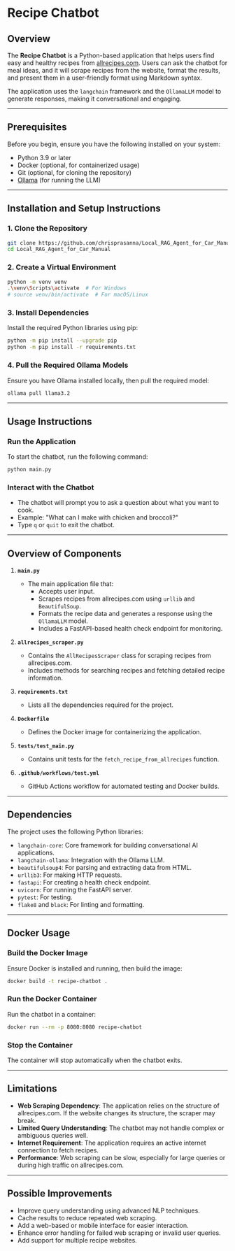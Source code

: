 # Recipe Chatbot

## Overview

The **Recipe Chatbot** is a Python-based application that helps users find easy and healthy recipes from [allrecipes.com](https://www.allrecipes.com). Users can ask the chatbot for meal ideas, and it will scrape recipes from the website, format the results, and present them in a user-friendly format using Markdown syntax.

The application uses the `langchain` framework and the `OllamaLLM` model to generate responses, making it conversational and engaging.

---

## Prerequisites

Before you begin, ensure you have the following installed on your system:

- Python 3.9 or later
- Docker (optional, for containerized usage)
- Git (optional, for cloning the repository)
- [Ollama](https://ollama.ai/) (for running the LLM)

---

## Installation and Setup Instructions

### 1. Clone the Repository
```bash
git clone https://github.com/chrisprasanna/Local_RAG_Agent_for_Car_Manual.git
cd Local_RAG_Agent_for_Car_Manual
```

### 2. Create a Virtual Environment
```bash
python -m venv venv
.\venv\Scripts\activate  # For Windows
# source venv/bin/activate  # For macOS/Linux
```

### 3. Install Dependencies
Install the required Python libraries using pip:
```bash
python -m pip install --upgrade pip
python -m pip install -r requirements.txt
```

### 4. Pull the Required Ollama Models
Ensure you have Ollama installed locally, then pull the required model:
```bash
ollama pull llama3.2
```

---

## Usage Instructions

### Run the Application
To start the chatbot, run the following command:
```bash
python main.py
```

### Interact with the Chatbot
- The chatbot will prompt you to ask a question about what you want to cook.
- Example: "What can I make with chicken and broccoli?"
- Type `q` or `quit` to exit the chatbot.

---

## Overview of Components

1. **`main.py`**
   - The main application file that:
     - Accepts user input.
     - Scrapes recipes from allrecipes.com using `urllib` and `BeautifulSoup`.
     - Formats the recipe data and generates a response using the `OllamaLLM` model.
     - Includes a FastAPI-based health check endpoint for monitoring.

2. **`allrecipes_scraper.py`**
   - Contains the `AllRecipesScraper` class for scraping recipes from allrecipes.com.
   - Includes methods for searching recipes and fetching detailed recipe information.

3. **`requirements.txt`**
   - Lists all the dependencies required for the project.

4. **`Dockerfile`**
   - Defines the Docker image for containerizing the application.

5. **`tests/test_main.py`**
   - Contains unit tests for the `fetch_recipe_from_allrecipes` function.

6. **`.github/workflows/test.yml`**
   - GitHub Actions workflow for automated testing and Docker builds.

---

## Dependencies

The project uses the following Python libraries:

- `langchain-core`: Core framework for building conversational AI applications.
- `langchain-ollama`: Integration with the Ollama LLM.
- `beautifulsoup4`: For parsing and extracting data from HTML.
- `urllib3`: For making HTTP requests.
- `fastapi`: For creating a health check endpoint.
- `uvicorn`: For running the FastAPI server.
- `pytest`: For testing.
- `flake8` and `black`: For linting and formatting.

---

## Docker Usage

### Build the Docker Image
Ensure Docker is installed and running, then build the image:
```bash
docker build -t recipe-chatbot .
```

### Run the Docker Container
Run the chatbot in a container:
```bash
docker run --rm -p 8080:8080 recipe-chatbot
```

### Stop the Container
The container will stop automatically when the chatbot exits.

---

## Limitations

- **Web Scraping Dependency**: The application relies on the structure of allrecipes.com. If the website changes its structure, the scraper may break.
- **Limited Query Understanding**: The chatbot may not handle complex or ambiguous queries well.
- **Internet Requirement**: The application requires an active internet connection to fetch recipes.
- **Performance**: Web scraping can be slow, especially for large queries or during high traffic on allrecipes.com.

---

## Possible Improvements

- Improve query understanding using advanced NLP techniques.
- Cache results to reduce repeated web scraping.
- Add a web-based or mobile interface for easier interaction.
- Enhance error handling for failed web scraping or invalid user queries.
- Add support for multiple recipe websites.